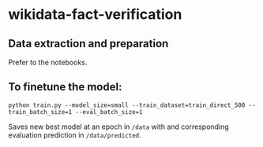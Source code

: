 # wikidata-fact-verification

## Data extraction and preparation
Prefer to the notebooks. 

## To finetune the model:
```
python train.py --model_size=small --train_dataset=train_direct_500 --train_batch_size=1 --eval_batch_size=1
```

Saves new best model at an epoch in `/data` with and corresponding evaluation prediction in `/data/predicted`.
